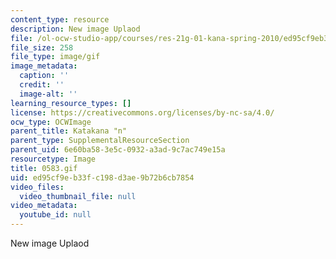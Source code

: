 ```yaml
---
content_type: resource
description: New image Uplaod
file: /ol-ocw-studio-app/courses/res-21g-01-kana-spring-2010/ed95cf9eb33fc198d3ae9b72b6cb7854_0583.gif
file_size: 258
file_type: image/gif
image_metadata:
  caption: ''
  credit: ''
  image-alt: ''
learning_resource_types: []
license: https://creativecommons.org/licenses/by-nc-sa/4.0/
ocw_type: OCWImage
parent_title: Katakana "n"
parent_type: SupplementalResourceSection
parent_uid: 6e60ba58-3e5c-0932-a3ad-9c7ac749e15a
resourcetype: Image
title: 0583.gif
uid: ed95cf9e-b33f-c198-d3ae-9b72b6cb7854
video_files:
  video_thumbnail_file: null
video_metadata:
  youtube_id: null
---
```

New image Uplaod